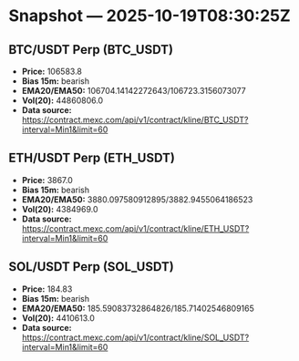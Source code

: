 # Snapshot — 2025-10-19T08:30:25Z

## BTC/USDT Perp (BTC_USDT)
- **Price:** 106583.8
- **Bias 15m:** bearish
- **EMA20/EMA50:** 106704.14142272643/106723.3156073077
- **Vol(20):** 44860806.0
- **Data source:** https://contract.mexc.com/api/v1/contract/kline/BTC_USDT?interval=Min1&limit=60

## ETH/USDT Perp (ETH_USDT)
- **Price:** 3867.0
- **Bias 15m:** bearish
- **EMA20/EMA50:** 3880.097580912895/3882.9455064186523
- **Vol(20):** 4384969.0
- **Data source:** https://contract.mexc.com/api/v1/contract/kline/ETH_USDT?interval=Min1&limit=60

## SOL/USDT Perp (SOL_USDT)
- **Price:** 184.83
- **Bias 15m:** bearish
- **EMA20/EMA50:** 185.59083732864826/185.71402546809165
- **Vol(20):** 4410613.0
- **Data source:** https://contract.mexc.com/api/v1/contract/kline/SOL_USDT?interval=Min1&limit=60
